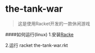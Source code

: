 the-tank-war
============
>这是使用Racket开发的一款休闲游戏

####如何运行(linux)
1.安装[Racke](http://racket-lang.org/)

2.运行
    racket the-tank-war.rkt
